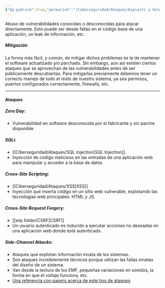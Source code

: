 ```yaml
---
{"dg-publish":true,"permalink":"/Ciberseguridad/Ataques/Exploits y Vulnerabilidades/"}
---
```


Abuso de vulnerabilidades conocidas o desconocidas para atacar directamente. Esto puede ser desde fallas en el código base de una aplicación, un leak de información, etc.

##### **Mitigación**
La forma más fácil, y común, de mitigar dichos problemas es la de mantener el software actualizado y/o parchado. Sin embargo, aún así existen ciertos ataques que se aprovechan de las vulnerabilidades antes de ser públicamente descubiertas.
Para mitigarlas previamente debemos tener un correcto manejo de todo el resto de nuestro sistema, ya sea permisos, puertos configurados correctamente, firewalls, etc.

---
#### **Ataques** 

##### **Zero Day:**
- Vulnerabilidad en software desconocida por el fabricante y sin parche disponible.
##### **SQLi:**
- [[Ciberseguridad/Ataques/SQL Injection\|SQL Injection]].
- Inyección de código malicioso en las entradas de una aplicación web para manipular y acceder a la base de datos
##### **Cross-Site Scripting:**
- [[Ciberseguridad/Ataques/XSS\|XSS]]
- Inyección que inserta código en un sitio web vulnerable, explotando las tecnologías web principales: HTML y JS.
##### **Cross-Site Request Forgery:**
- [[wip folder/CSRF\|CSRF]]
- Un usuario autenticado es inducido a ejecutar acciones no deseadas en una aplicación web donde está autenticado.
##### **Side-Channel Attacks:**
- Ataques que explotan información innata de los sistemas.
- Son ataques increíblemente técnicos porque utilizan las fallas innatas del diseño de un sistema.
- Van desde la lectura de los EMF, pequeñas variaciones en sonidos, la forma en que el voltaje funciona, etc.
- <a href="https://www.comparitech.com/blog/information-security/side-channel-attack/">Una referencia con papers acerca de este tipo de ataques</a>